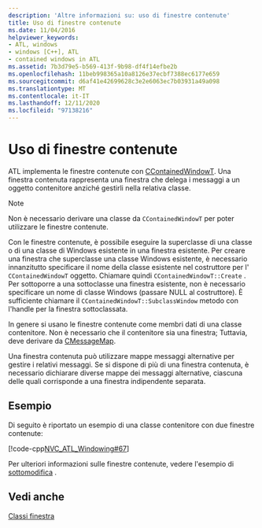 ```yaml
---
description: 'Altre informazioni su: uso di finestre contenute'
title: Uso di finestre contenute
ms.date: 11/04/2016
helpviewer_keywords:
- ATL, windows
- windows [C++], ATL
- contained windows in ATL
ms.assetid: 7b3d79e5-b569-413f-9b98-df4f14efbe2b
ms.openlocfilehash: 11beb998365a10a8126e37ecbf7388ec6177e659
ms.sourcegitcommit: d6af41e42699628c3e2e6063ec7b03931a49a098
ms.translationtype: MT
ms.contentlocale: it-IT
ms.lasthandoff: 12/11/2020
ms.locfileid: "97138216"
---
```

# <a name="using-contained-windows"></a>Uso di finestre contenute

ATL implementa le finestre contenute con [CContainedWindowT](../atl/reference/ccontainedwindowt-class.md). Una finestra contenuta rappresenta una finestra che delega i messaggi a un oggetto contenitore anziché gestirli nella relativa classe.

> [!NOTE]
> Non è necessario derivare una classe da `CContainedWindowT` per poter utilizzare le finestre contenute.

Con le finestre contenute, è possibile eseguire la superclasse di una classe o di una classe di Windows esistente in una finestra esistente. Per creare una finestra che superclasse una classe Windows esistente, è necessario innanzitutto specificare il nome della classe esistente nel costruttore per l' `CContainedWindowT` oggetto. Chiamare quindi `CContainedWindowT::Create` . Per sottoporre a una sottoclasse una finestra esistente, non è necessario specificare un nome di classe Windows (passare NULL al costruttore). È sufficiente chiamare il `CContainedWindowT::SubclassWindow` metodo con l'handle per la finestra sottoclassata.

In genere si usano le finestre contenute come membri dati di una classe contenitore. Non è necessario che il contenitore sia una finestra; Tuttavia, deve derivare da [CMessageMap](../atl/reference/cmessagemap-class.md).

Una finestra contenuta può utilizzare mappe messaggi alternative per gestire i relativi messaggi. Se si dispone di più di una finestra contenuta, è necessario dichiarare diverse mappe dei messaggi alternative, ciascuna delle quali corrisponde a una finestra indipendente separata.

## <a name="example"></a>Esempio

Di seguito è riportato un esempio di una classe contenitore con due finestre contenute:

[!code-cpp[NVC_ATL_Windowing#67](../atl/codesnippet/cpp/using-contained-windows_1.h)]

Per ulteriori informazioni sulle finestre contenute, vedere l'esempio di [sottomodifica](https://github.com/Microsoft/VCSamples/tree/master/VC2008Samples/ATL/Controls/SubEdit) .

## <a name="see-also"></a>Vedi anche

[Classi finestra](../atl/atl-window-classes.md)

